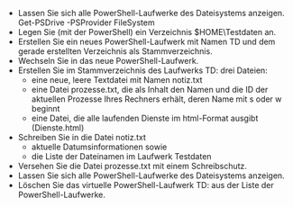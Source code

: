 + Lassen Sie sich alle PowerShell-Laufwerke des Dateisystems anzeigen.
Get-PSDrive -PSProvider FileSystem
+ Legen Sie (mit der PowerShell) ein Verzeichnis $HOME\Testdaten an.
+ Erstellen Sie ein neues PowerShell-Laufwerk mit Namen TD und dem gerade erstellten Verzeichnis als Stammverzeichnis.
+ Wechseln Sie in das neue PowerShell-Laufwerk.
+ Erstellen Sie im Stammverzeichnis des Laufwerks TD: drei Dateien:
    + eine neue, leere Textdatei mit Namen notiz.txt
    + eine Datei prozesse.txt, die als Inhalt den Namen und die ID der aktuellen Prozesse Ihres Rechners erhält, deren Name mit s oder w beginnt
    + eine Datei, die alle laufenden Dienste im html-Format ausgibt (Dienste.html)
+ Schreiben Sie in die Datei notiz.txt
    + aktuelle Datumsinformationen sowie
    + die Liste der Dateinamen im Laufwerk Testdaten  
+ Versehen Sie die Datei prozesse.txt mit einem Schreibschutz.
+ Lassen Sie sich alle PowerShell-Laufwerke des Dateisystems anzeigen.
+ Löschen Sie das virtuelle PowerShell-Laufwerk TD: aus der Liste der PowerShell-Laufwerke.

